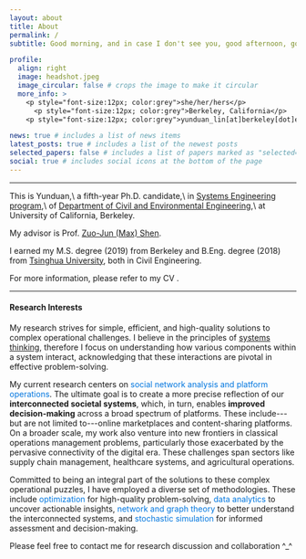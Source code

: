 ```yaml
---
layout: about
title: About
permalink: /
subtitle: Good morning, and in case I don't see you, good afternoon, good evening, and good night!

profile:
  align: right
  image: headshot.jpeg
  image_circular: false # crops the image to make it circular
  more_info: >
    <p style="font-size:12px; color:grey">she/her/hers</p>
      <p style="font-size:12px; color:grey">Berkeley, California</p>
    <p style="font-size:12px; color:grey">yunduan_lin[at]berkeley[dot]edu</p>

news: true # includes a list of news items
latest_posts: true # includes a list of the newest posts
selected_papers: false # includes a list of papers marked as "selected={true}"
social: true # includes social icons at the bottom of the page
---
```


---

This is Yunduan,\\
a fifth-year Ph.D. candidate,\\
in [Systems Engineering program](https://ce.berkeley.edu/programs/sys),\\
of [Department of Civil and Environmental Engineering](https://ce.berkeley.edu),\\
at University of California, Berkeley.

My advisor is Prof. [Zuo-Jun (Max) Shen](https://shen.ieor.berkeley.edu).

I earned my M.S. degree (2019) from Berkeley and B.Eng. degree (2018) from [Tsinghua University](https://www.tsinghua.edu.cn/en/index.htm), both in Civil Engineering.

For more information, please refer to my CV <a href="../assets/pdf/CV.pdf" target="_blank" rel="noopener noreferrer" class="float-center"><i class="fas fa-file-pdf"></i></a>.

---


#### Research Interests

My research strives for simple, efficient, and high-quality solutions to complex operational challenges. I believe in the principles of [systems thinking](https://en.wikipedia.org/wiki/Systems_thinking), therefore I focus on understanding how various components within a system interact, acknowledging that these interactions are pivotal in effective problem-solving.

My current research centers on <span style="color:#0076df">social network analysis and platform
operations</span>. The ultimate goal is to create a more precise reflection of our __interconnected societal systems__, which, in turn, enables __improved decision-making__ across a broad spectrum of platforms. These include---but are not limited to---online marketplaces and content-sharing platforms. On a broader scale, my work also venture into new frontiers in classical operations management problems, particularly those exacerbated by the pervasive connectivity of the digital era. These challenges span sectors like supply chain management, healthcare systems, and agricultural operations.

Committed to being an integral part of the solutions to these complex operational puzzles, I have employed a diverse set of methodologies. These include <span style="color:#0076df">optimization</span> for high-quality problem-solving, <span style="color:#0076df">data analytics</span> to uncover actionable insights, <span style="color:#0076df">network and graph theory</span> to better understand the interconnected systems, and <span style="color:#0076df">stochastic simulation</span> for informed assessment and decision-making.

Please feel free to contact me for research discussion and collaboration ^_^

<script type="text/javascript" id="clustrmaps" src="//clustrmaps.com/map_v2.js?d=YCvn1gfc-4Zcm16_59Td8Q8TVKH7BBu_xwEpz1zuH8E&cl=ffffff&w=200&h=150"></script>
